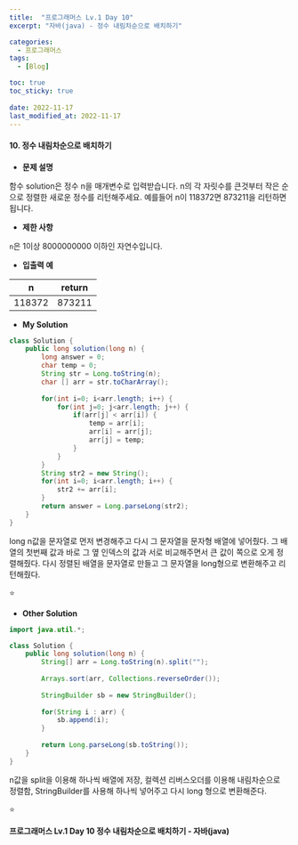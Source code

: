 ```yaml
---
title:  "프로그래머스 Lv.1 Day 10"
excerpt: "자바(java) - 정수 내림차순으로 배치하기"

categories:
  - 프로그래머스
tags:
  - [Blog]

toc: true
toc_sticky: true
 
date: 2022-11-17
last_modified_at: 2022-11-17
---
```


#### 10. 정수 내림차순으로 배치하기




- **문제 설명** 

함수 solution은 정수 n을 매개변수로 입력받습니다. n의 각 자릿수를 큰것부터 작은 순으로 정렬한 새로운 정수를 리턴해주세요. 예를들어 n이 118372면 873211을 리턴하면 됩니다.

- **제한 사항**

`n`은 1이상 8000000000 이하인 자연수입니다.

- **입출력 예**

|**n**|**return**|
|:---:|:---:|
|118372|873211|



- **My Solution**

```java
class Solution {
    public long solution(long n) {
        long answer = 0;
        char temp = 0;
        String str = Long.toString(n);
        char [] arr = str.toCharArray();
        
        for(int i=0; i<arr.length; i++) {
            for(int j=0; j<arr.length; j++) {
                if(arr[j] < arr[i]) {
                    temp = arr[i];
                    arr[i] = arr[j];
                    arr[j] = temp;
                }
            }
        }
        String str2 = new String();
        for(int i=0; i<arr.length; i++) {
            str2 += arr[i];
        }
        return answer = Long.parseLong(str2);
    }
}
```
long n값을 문자열로 먼저 변경해주고 다시 그 문자열을 문자형 배열에 넣어줬다. 그 배열의 첫번째 값과 바로 그 옆 인덱스의 값과 서로 비교해주면서 큰 값이 쪽으로 오게 정렬해줬다. 다시 정렬된 배열을 문자열로 만들고 그 문자열을 long형으로 변환해주고 리턴해줬다.


⭐

- **Other Solution**

```java
import java.util.*;

class Solution {
    public long solution(long n) {
        String[] arr = Long.toString(n).split("");
        
        Arrays.sort(arr, Collections.reverseOrder());
        
        StringBuilder sb = new StringBuilder();
        
        for(String i : arr) {
            sb.append(i);
        }
        
        return Long.parseLong(sb.toString());
    }
}
```
n값을 split을 이용해 하나씩 배열에 저장, 컬렉션 리버스오더를 이용해 내림차순으로 정렬함, StringBuilder를 사용해 하나씩 넣어주고 다시 long 형으로 변환해준다.

⭐

**프로그래머스 Lv.1 Day 10 정수 내림차순으로 배치하기 - 자바(java)**